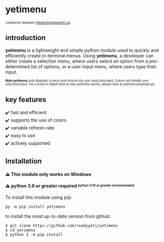 # yetimenu
<sup><sub>created by deadyeti (deadyeti@deadyeti.ca)</sub></sup>

## introduction ##

**yetimenu** is a lightweight and simple python module used to quickly and efficiently create in-terminal menus. Using **yetimenu**, a developer can either create a selection menu, where users select an option from a pre-determined list of options, or a user-input menu, where users type their input.

<sup><sub>**Note**:**yetimenu** *only displays a menu and returns the user selection/input, it does not handle user selection/input*. For a more in-depth look at how yetimenu works, please look at yetimenu/example.py</sub></sup>

## key features ##

   ✔️ fast and efficient<br/>
   ✔️ supports the use of colors<br/>
   ✔️ variable refresh-rate<br/>
   ✔️ easy to use<br/>
   ✔️ actively supported<br/>

## Installation ##

#### ⚠️ This module only works on Windows
#### ⚠️ python 3.6 or greater **required** <sup><sub>python 3.10 or greater recommended</sub></sup>

To install this module using pip:
```
py -m pip install yetimenu
```

to install the most up-to-date version from github:
```
$ git clone https://github.com/readyyeti/yetimenu
$ cd yetimenu
$ python 3 -m pip install
```
